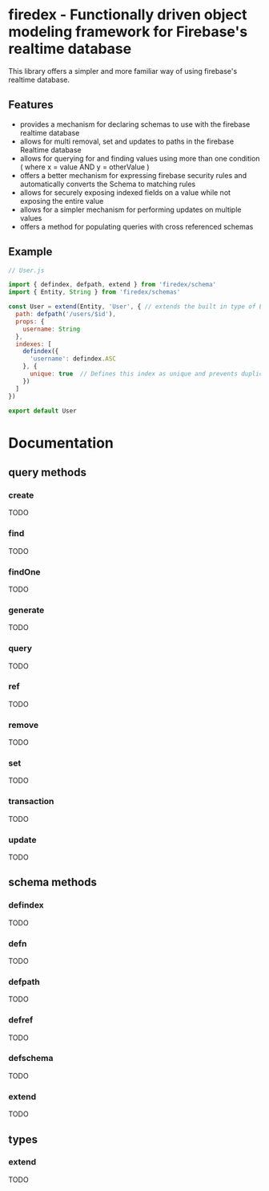 # firedex - Functionally driven object modeling framework for Firebase's realtime database

This library offers a simpler and more familiar way of using firebase's realtime database.

## Features
- provides a mechanism for declaring schemas to use with the firebase realtime database
- allows for multi removal, set and updates to paths in the firebase Realtime database
- allows for querying for and finding values using more than one condition ( where x = value AND y = otherValue )
- offers a better mechanism for expressing firebase security rules and automatically converts the Schema to matching rules
- allows for securely exposing indexed fields on a value while not exposing the entire value
- allows for a simpler mechanism for performing updates on multiple values
- offers a method for populating queries with cross referenced schemas


## Example
```js
// User.js

import { defindex, defpath, extend } from 'firedex/schema'
import { Entity, String } from 'firedex/schemas'

const User = extend(Entity, 'User', { // extends the built in type of Entity
  path: defpath('/users/$id'),
  props: {
    username: String
  },
  indexes: [
    defindex({
      'username': defindex.ASC
    }, {
      unique: true  // Defines this index as unique and prevents duplicates
    })
  ]
})

export default User
```


# Documentation

## query methods

### create
TODO

### find
TODO

### findOne
TODO

### generate
TODO

### query
TODO

### ref
TODO

### remove
TODO

### set
TODO

### transaction
TODO

### update
TODO


## schema methods

### defindex
TODO

### defn
TODO

### defpath
TODO

### defref
TODO

### defschema
TODO

### extend
TODO


## types

### extend
TODO
